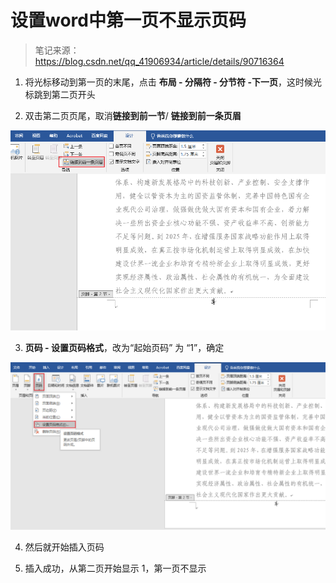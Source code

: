 # 设置word中第一页不显示页码

> 笔记来源：https://blog.csdn.net/qq_41906934/article/details/90716364



1. 将光标移动到第一页的末尾，点击 **布局 - 分隔符 - 分节符 -下一页**，这时候光标跳到第二页开头

2. 双击第二页页尾，取消**链接到前一节**/ **链接到前一条页眉**

![image-20230825141147430](readme.assets/image-20230825141147430.png)

3. **页码 - 设置页码格式**，改为“起始页码” 为 “1”，确定

![image-20230825141324750](readme.assets/image-20230825141324750.png)

4. 然后就开始插入页码

5. 插入成功，从第二页开始显示 1，第一页不显示
